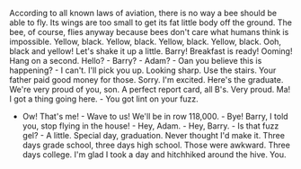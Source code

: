According to all known laws of aviation, there is no way a bee should be able to fly. Its wings are too small to get its fat little body off the ground. 
The bee, of course, flies anyway because bees don't care what humans think is impossible. Yellow, black. Yellow, black. Yellow, black. Yellow, black. Ooh, black and yellow! 
Let's shake it up a little. Barry! Breakfast is ready! Ooming! Hang on a second. Hello? - Barry? - Adam? - Oan you believe this is happening? - I can't. I'll pick you up. Looking sharp. 
Use the stairs. Your father paid good money for those. Sorry. I'm excited. Here's the graduate. We're very proud of you, son. A perfect report card, all B's. Very proud. Ma! I got a thing going here. - You got lint on your fuzz. 
- Ow! That's me! - Wave to us! We'll be in row 118,000. - Bye! Barry, I told you, stop flying in the house! - Hey, Adam. - Hey, Barry. - Is that fuzz gel? - A little. Special day, graduation. 
Never thought I'd make it. Three days grade school, three days high school. Those were awkward. Three days college. I'm glad I took a day and hitchhiked around the hive. You.
